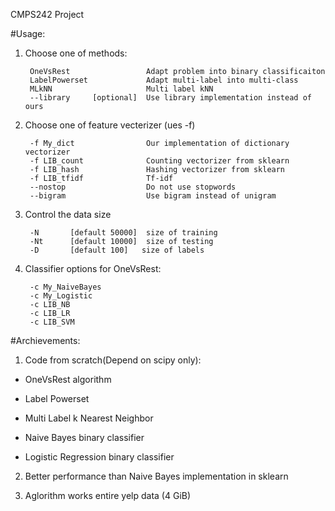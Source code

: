 CMPS242 Project

#Usage:

1. Choose one of methods:

        OneVsRest                 Adapt problem into binary classificaiton
        LabelPowerset             Adapt multi-label into multi-class
        MLkNN                     Multi label kNN
        --library     [optional]  Use library implementation instead of ours

2. Choose one of feature vecterizer (ues -f)

        -f My_dict                Our implementation of dictionary vectorizer
        -f LIB_count              Counting vectorizer from sklearn
        -f LIB_hash               Hashing vectorizer from sklearn
        -f LIB_tfidf              Tf-idf
        --nostop                  Do not use stopwords
        --bigram                  Use bigram instead of unigram

3. Control the data size

        -N       [default 50000]  size of training
        -Nt      [default 10000]  size of testing
        -D       [default 100]   size of labels

4. Classifier options for OneVsRest:

        -c My_NaiveBayes
        -c My_Logistic
        -c LIB_NB
        -c LIB_LR
        -c LIB_SVM


#Archievements:

1. Code from scratch(Depend on scipy only):

* OneVsRest algorithm

* Label Powerset

* Multi Label k Nearest Neighbor

* Naive Bayes binary classifier

* Logistic Regression binary classifier

2. Better performance than Naive Bayes implementation in sklearn

3. Aglorithm works entire yelp data (4 GiB)
